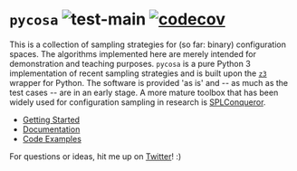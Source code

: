 

# `pycosa` ![test-main](https://github.com/smba/pycosa/actions/workflows/test.yml/badge.svg) [![codecov](https://codecov.io/gh/smba/pycosa/branch/main/graph/badge.svg?token=LUVIOPK5B1)](https://codecov.io/gh/smba/pycosa)
This is a collection of sampling strategies for (so far: binary) configuration spaces. The algorithms implemented here are merely intended for demonstration and teaching purposes. `pycosa` is a pure Python 3 implementation of recent sampling strategies and is built upon the [`z3`](https://ericpony.github.io/z3py-tutorial/guide-examples.htm) wrapper for Python. The software is provided 'as is' and -- as much as the test cases -- are in an early stage. A more mature toolbox that has been widely used for configuration sampling in research is [SPLConqueror](https://github.com/se-sic/SPLConqueror).

* [Getting Started](docs/INSTALL.md)
* [Documentation](docs/DOCUMENTATION.md)
* [Code Examples](docs/EXAMPLES.md)

For questions or ideas, hit me up on [Twitter](https://twitter.com/stefanmbr)! :)
